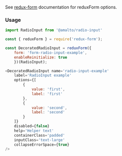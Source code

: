 See [redux-form](https://redux-form.com/6.0.0-rc.1/docs/api/reduxform.md/) documentation for reduxForm options.

### Usage

```typescript
import RadioInput from '@amalto/radio-input'
```

```javascript
const { reduxForm } = require('redux-form');

const DecoratedRadioInput = reduxForm({
    form: 'form-radio-input-example',
    enableReinitialize: true
    })(RadioInput);

<DecoratedRadioInput name='radio-input-example'
    label='RadioInput example'
    options={[
        {
            value: 'first',
            label: 'first'
        },
        {
            value: 'second',
            label: 'second'
        }
    ]}
    disabled={false}
    help='Helper text'
    containerClass='padded'
    inputClass='text-large'
    collapseErrorSpace={true}
/>
```